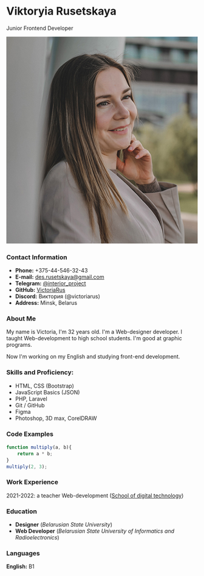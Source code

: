 # Viktoryia Rusetskaya
Junior Frontend Developer


![photo](img/photo.jpg "My photo")

### Contact Information

* **Phone:** +375-44-546-32-43
* **E-mail:** des.rusetskaya@gmail.com
* **Telegram:** [@interior_project](https://t.me/interior_project)
* **GitHub:** [VictoriaRus](https://github.com/VictoriaRus/my-Laravel)
* **Discord:** Виктория (@victoriarus)
* **Address:** Minsk, Belarus



### About Me

My name is Victoria, I'm 32 years old. I'm a Web-designer developer.
I taught Web-development to high school students. I'm good at graphic programs.

Now I'm working on my English and studying front-end development. 

### Skills and Proficiency:

* HTML, CSS (Bootstrap)
* JavaScript Basics (JSON)
* PHP, Laravel
* Git / GitHub
* Figma
* Photoshop, 3D max, CorelDRAW

### Code Examples

```JavaScript
function multiply(a, b){
    return a * b;
}
multiply(2, 3);
```

### Work Experience
2021-2022: a teacher Web-development ([School of digital technology](https://cmit.ru/minsk/))

### Education
* **Designer** (_Belarusian State University_)
* **Web Developer** (_Belarusian State University of Informatics and Radioelectronics_)

### Languages
**English:** B1

